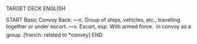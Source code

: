 TARGET DECK
ENGLISH

START
Basic
Convoy
Back: —n. Group of ships, vehicles, etc., travelling together or under escort. —v. Escort, esp. With armed force.  in convoy as a group. [french: related to *convey]
END
